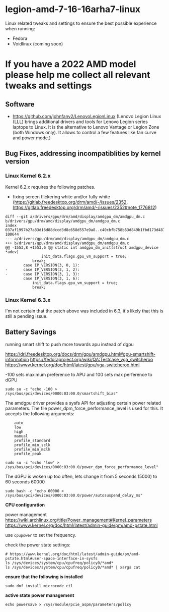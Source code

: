 # legion-amd-7-16-16arha7-linux

Linux related tweaks and settings to ensure the best possible experience when running:

- Fedora
- Voidlinux (coming soon)

# If you have a 2022 AMD model please help me collect all relevant tweaks and settings

## Software

- https://github.com/johnfanv2/LenovoLegionLinux (Lenovo Legion Linux (LLL) brings additional drivers and tools for Lenovo Legion series laptops to Linux. It is the alternative to Lenovo Vantage or Legion Zone (both Windows only). It allows to control a few features like fan curve and power mode.)

## Bug Fixes, addressing incompatiblities by kernel version

### Linux Kernel 6.2.x

Kernel 6.2.x requires the following patches.

- fixing screen flickering white and/or fully white (https://gitlab.freedesktop.org/drm/amd/-/issues/2352, https://gitlab.freedesktop.org/drm/amd/-/issues/2352#note_1776812)

```
diff --git a/drivers/gpu/drm/amd/display/amdgpu_dm/amdgpu_dm.c b/drivers/gpu/drm/amd/display/amdgpu_dm/amdgpu_dm.c
index 037af1997b27a83d16d88dccd3d8c658d557e9a8..c40cbfb758b53d849b1fbd173d487301f8b22063 100644
--- a/drivers/gpu/drm/amd/display/amdgpu_dm/amdgpu_dm.c
+++ b/drivers/gpu/drm/amd/display/amdgpu_dm/amdgpu_dm.c
@@ -1553,8 +1553,6 @@ static int amdgpu_dm_init(struct amdgpu_device *adev)
 				init_data.flags.gpu_vm_support = true;
 			break;
 		case IP_VERSION(3, 0, 1):
-		case IP_VERSION(3, 1, 2):
-		case IP_VERSION(3, 1, 3):
 		case IP_VERSION(3, 1, 6):
 			init_data.flags.gpu_vm_support = true;
 			break;
```




### Linux Kernel 6.3.x

I'm not certain that the patch above was included in 6.3, it's likely that this is still a pending issue.

## Battery Savings

running smart shift to push more towards apu instead of dgpu

https://dri.freedesktop.org/docs/drm/gpu/amdgpu.html#gpu-smartshift-information
https://fedoraproject.org/wiki/QA:Testcase_vga_switcheroo
https://www.kernel.org/doc/html/latest/gpu/vga-switcheroo.html

-100 sets maximum preference to APU and 100 sets max perference to dGPU

```
sudo su -c "echo -100 > /sys/bus/pci/devices/0000:03:00.0/smartshift_bias"
```

The amdgpu driver provides a sysfs API for adjusting certain power related parameters. The file power_dpm_force_performance_level is used for this. It accepts the following arguments:

```
    auto
    low
    high
    manual
    profile_standard
    profile_min_sclk
    profile_min_mclk
    profile_peak
```

```
sudo su -c "echo 'low' > /sys/bus/pci/devices/0000:03:00.0/power_dpm_force_performance_level"
```

The dGPU is woken up too often, lets change it from 5 seconds (5000) to 60 seconds 60000

```
sudo bash -c "echo 60000 > /sys/bus/pci/devices/0000:03:00.0/power/autosuspend_delay_ms"
```

**CPU configuration**

power management
https://wiki.archlinux.org/title/Power_management#Kernel_parameters
https://www.kernel.org/doc/html/latest/admin-guide/pm/amd-pstate.html

use ```cpupower``` to set the frequency.

check the power state settings:
```
# https://www.kernel.org/doc/html/latest/admin-guide/pm/amd-pstate.html#user-space-interface-in-sysfs
ls /sys/devices/system/cpu/cpufreq/policy0/*amd*
ls /sys/devices/system/cpu/cpufreq/policy0/*amd* | xargs cat
```

**ensure that the following is installed**

```
sudo dnf install microcode_ctl
```


**active state power management**

```echo powersave > /sys/module/pcie_aspm/parameters/policy```



